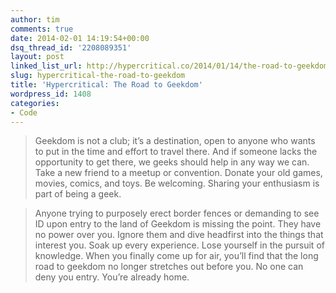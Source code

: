 ```yaml
---
author: tim
comments: true
date: 2014-02-01 14:19:54+00:00
dsq_thread_id: '2208089351'
layout: post
linked_list_url: http://hypercritical.co/2014/01/14/the-road-to-geekdom
slug: hypercritical-the-road-to-geekdom
title: 'Hypercritical: The Road to Geekdom'
wordpress_id: 1408
categories:
- Code
---
```


> Geekdom is not a club; it’s a destination, open to anyone who wants to put
in the time and effort to travel there. And if someone lacks the opportunity
to get there, we geeks should help in any way we can. Take a new friend to a
meetup or convention. Donate your old games, movies, comics, and toys. Be
welcoming. Sharing your enthusiasm is part of being a geek.

>

> Anyone trying to purposely erect border fences or demanding to see ID upon
entry to the land of Geekdom is missing the point. They have no power over
you. Ignore them and dive headfirst into the things that interest you. Soak up
every experience. Lose yourself in the pursuit of knowledge. When you finally
come up for air, you’ll find that the long road to geekdom no longer stretches
out before you. No one can deny you entry. You’re already home.
